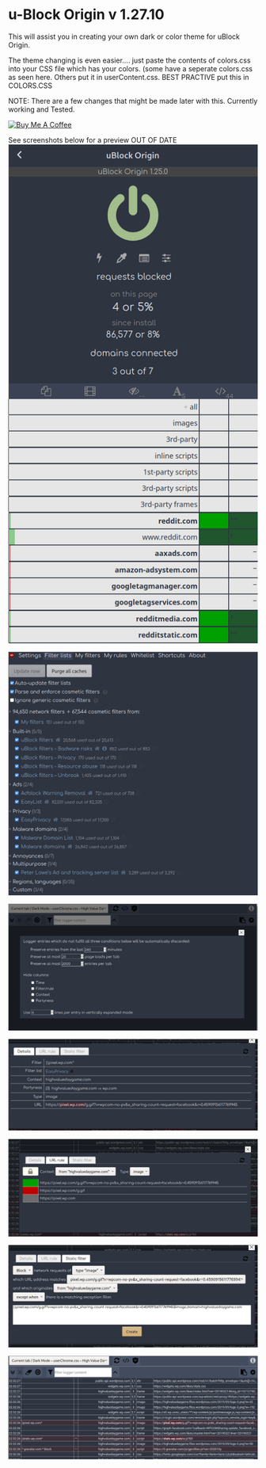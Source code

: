 # u-Block Origin v 1.27.10


This will assist you in creating your own dark or color theme for uBlock Origin.  

The theme changing is even easier.... just paste the contents of colors.css into your CSS file which has your colors.  (some have a seperate colors.css as seen here.  Others put it in userContent.css.  BEST PRACTIVE put this in COLORS.CSS

NOTE: There are a few changes that might be made later with this.  Currently working and Tested.  

<a href="https://www.buymeacoffee.com/v0id" target="_blank"><img src="https://cdn.buymeacoffee.com/buttons/lato-violet.png" alt="Buy Me A Coffee" style="height: 10px !important;width: 45px !important;" ></a>

See screenshots below for a preview OUT OF DATE
![Screenshot](screenshots/Screenshot_2020-03-02-15_618x1234.png)

![Screenshot](screenshots/Screenshot_2020-03-02-50_1088x1062.png)

![Screenshot](screenshots/Screenshot_2020-03-02-18_1502x765.png)

![Screenshot](screenshots/Screenshot_2020-03-02-14_1357x499.png)

![Screenshot](/screenshots/Screenshot_2020-03-02-33_1454x569.png)

![Screenshot](/screenshots/Screenshot_2020-03-02-47_1371x564.png)

![Screenshot](screenshots/Screenshot_2020-03-02-41_1497x622.png)


